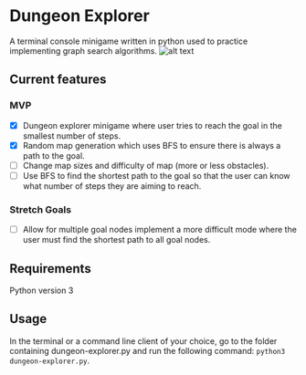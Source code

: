 # Dungeon Explorer
A terminal console minigame written in python used to practice implementing graph search algorithms.
![alt text](https://github.com/ConnorSClair/dungeon_explorer/screenshot.PNG "gameplay screenshot")


## Current features
### MVP
- [x] Dungeon explorer minigame where user tries to reach the goal in the smallest number of steps. 
- [x] Random map generation which uses BFS to ensure there is always a path to the goal.
- [ ] Change map sizes and difficulty of map (more or less obstacles).
- [ ] Use BFS to find the shortest path to the goal so that the user can know what number of steps they are aiming to reach.

### Stretch Goals
- [ ] Allow for multiple goal nodes implement a more difficult mode where the user must find the shortest path to all goal nodes.

## Requirements 
Python version 3

## Usage 
In the terminal or a command line client of your choice, go to the folder containing dungeon-explorer.py and run the following command: ```python3 dungeon-explorer.py```.
